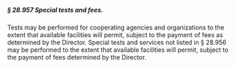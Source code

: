 ##### § 28.957 Special tests and fees. #####

Tests may be performed for cooperating agencies and organizations to the extent that available facilities will permit, subject to the payment of fees as determined by the Director. Special tests and services not listed in § 28.956 may be performed to the extent that available facilities will permit, subject to the payment of fees determined by the Director.